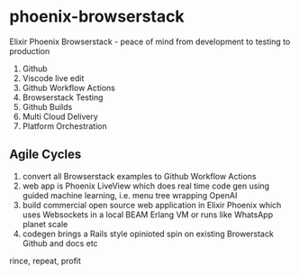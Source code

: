 # phoenix-browserstack
Elixir Phoenix Browserstack - peace of mind from development to testing to production



1. Github
2. Viscode live edit
3. Github Workflow Actions
4. Browserstack Testing
5. Github Builds
6. Multi Cloud Delivery
7. Platform Orchestration

## Agile Cycles
1. convert all Browserstack examples to Github Workflow Actions
2. web app is Phoenix LiveView which does real time code gen using guided machine learning, i.e. menu tree wrapping OpenAI
3. build commercial open source web application in Elixir Phoenix which uses Websockets in a local BEAM Erlang VM or runs like WhatsApp planet scale
4. codegen brings a Rails style opinioted spin on existing Browerstack Github and docs etc

rince, repeat, profit

